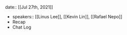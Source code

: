 date:: [[Jul 27th, 2021]]

-
  speakers:: [[Linus Lee]], [[Kevin Lin]], [[Rafael Nepo]]
- Recap
- Chat Log